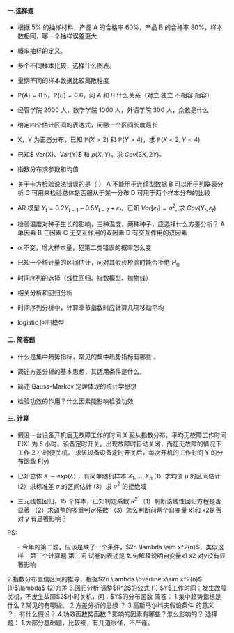 #### 一.选择题 
- 根据 5% 的抽样材料，产品 A 的合格率 60%，产品 B 的合格率 80%，样本数相同，哪一个抽样误差更大 


 - 概率抽样的定义。
​

 - 多个不同样本比较，选择什么图表。
​

 - 量纲不同的样本数据比较离散程度 


 - $\mathbb P(A)=0.5，\mathbb P(B)=0.6$，问 $A$ 和 $B$ 什么关系（对立 独立 不相容 相容）
​

 -  经管学院 2000 人，数学学院 1000 人，外语学院 300 人，众数是什么
​

 - 给定四个估计区间的表达式，问哪一个区间长度最长


 - X，Y 为正态分布，已知 $\mathbb P(X>2)$ 和 $\mathbb P(Y>4)$，求 $\mathbb P(X<2,Y<4)$ 


 - 已知$ Var(X)、Var(Y)$ 和 $\rho(X,Y)$，求 $Cov(3X,2Y)$。


 - 指数分布求参数和均值 


 - 关于卡方检验说法错误的是（ ） 
A 不能用于连续型数据 
 B 可以用于列联表分析 
 C 可用来检验总体是否服从于某一分布 
 D 可用于两个样本分布的比较 
 ​

 - AR 模型 $Y_t=0.2Y_{t-1}-0.5Y_{t-2}+\varepsilon_t$，已知 $Var[\varepsilon_t]=\sigma^2$, 求 $Cov(Y_t,\varepsilon_t)$


 - 检验温度对种子生长的影响，三种温度，两种种子，应选择什么方差分析？ 
A 单因素 
 B 三因素 
 C 无交互作用的双因素 
 D 有交互作用的双因素 
 ​

 - $\alpha$ 不变，增大样本量，犯第二类错误的概率怎么变 


 - 已知一个统计量的区间估计，问对其假设检验时能否拒绝 $H_0$
​

 - 时间序列的选择（线性回归、指数模型、抛物线） 


 - 相关分析和回归分析 


 - 时间序列分析中，计算季节指数时应计算几项移动平均 
​

 - logistic 回归模型 


 #### 二. 简答题 
- 什么是集中趋势指标，常见的集中趋势指标有哪些 。


 - 简述方差分析的基本思想，其适用条件是什么。


 - 简述 Gauss-Markov 定理体现的统计学思想 


 - 检验功效的作用？什么因素能影响检验功效


 #### 三. 计算 
- 假设一台设备开机后无故障工作的时间 X 服从指数分布，平均无故障工作时间 E(X) 为 5 小时。设备定时开关，出现故障时自动关闭，而在无故障的情况下工作 2 小时便关机。 求该设备设备定时开关后，每次开机的工作时间 Y 的分布函数 F(y) 


 - 已知总体 $X\sim exp(\lambda)$ ，有简单随机样本 $X_1,...,X_n$
 (1）求均值 $\mu$ 的区间估计 
  (2）求标准差 $\sigma$ 的区间估计 
  (3）求 $\sigma^2$ 的拒绝域 
 

 - 三元线性回归，15 个样本，已知判定系数 $R^2$ 
（1）判断该线性回归方程是否显著
 （2）求调整的多重判定系数
 （3）怎么判断前两个自变量 x1和 x2是否对 y 有显著影响？  
 

 

 PS: 
 <ul list="uf9a46f60">- 今年的第二题，应该是缺了一个条件，$2n \lambda \sim x^2(n)$，类似这样
- 第三个计算题 第三问 试卷的表述是 如何解释说明自变量x1 x2 对y没有显著影响
</ul>2.指数分布置信区间的推导，根据$2n \lambda \overline x\sim x^2(n)$
 (1)$\lambda$
 (2)方差
 3.回归分析 调整$R^2$的公式
 (1) $Y$工作时间：发生故障关机，不发生故障$2$小时关机，问：$Y$的分布函数
 简答：
 1.集中趋势指标是什么？常见的有哪些。
 2.方差分析的思想 ？
 3.高斯马尔科夫假设条件 的意义 ？，有什么假设？
 4.功效函数势函数？影响的因素有哪些？怎么影响的？
 选择题：
 1.大部分基础题，比较细，有几道很怪，不严谨。
 